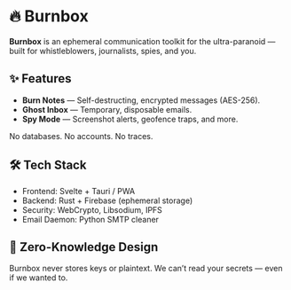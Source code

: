 # 🔥 Burnbox

**Burnbox** is an ephemeral communication toolkit for the ultra-paranoid — built for whistleblowers, journalists, spies, and you.

## ✨ Features
- **Burn Notes** — Self-destructing, encrypted messages (AES-256).
- **Ghost Inbox** — Temporary, disposable emails.
- **Spy Mode** — Screenshot alerts, geofence traps, and more.

No databases. No accounts. No traces.

## 🛠️ Tech Stack
- Frontend: Svelte + Tauri / PWA
- Backend: Rust + Firebase (ephemeral storage)
- Security: WebCrypto, Libsodium, IPFS
- Email Daemon: Python SMTP cleaner

## 🔐 Zero-Knowledge Design
Burnbox never stores keys or plaintext. We can’t read your secrets — even if we wanted to.
